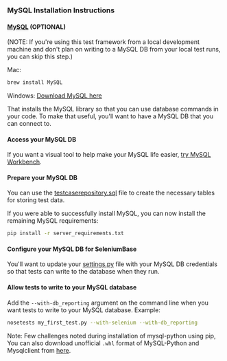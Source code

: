### MySQL Installation Instructions


#### [MySQL](http://www.mysql.com/) (OPTIONAL)

(NOTE: If you're using this test framework from a local development machine and don't plan on writing to a MySQL DB from your local test runs, you can skip this step.)

Mac:
```bash
brew install MySQL
```

Windows:
[Download MySQL here](http://dev.mysql.com/downloads/windows/)

That installs the MySQL library so that you can use database commands in your code. To make that useful, you'll want to have a MySQL DB that you can connect to.

#### Access your MySQL DB

If you want a visual tool to help make your MySQL life easier, [try MySQL Workbench](http://dev.mysql.com/downloads/workbench/).

#### Prepare your MySQL DB

You can use the [testcaserepository.sql](https://github.com/seleniumbase/SeleniumBase/blob/master/seleniumbase/core/testcaserepository.sql) file to create the necessary tables for storing test data.

If you were able to successfully install MySQL, you can now install the remaining MySQL requirements:
```bash
pip install -r server_requirements.txt
```

#### Configure your MySQL DB for SeleniumBase

You'll want to update your [settings.py](https://github.com/seleniumbase/SeleniumBase/blob/master/seleniumbase/config/settings.py) file with your MySQL DB credentials so that tests can write to the database when they run.

#### Allow tests to write to your MySQL database

Add the ``--with-db_reporting`` argument on the command line when you want tests to write to your MySQL database.
Example:
```bash
nosetests my_first_test.py --with-selenium --with-db_reporting
```
Note: Few challenges noted during installation of mysql-python using pip, You can also download unofficial ``.whl`` format of MySQL-Python and Mysqlclient from [here](http://www.lfd.uci.edu/~gohlke/pythonlibs/#mysql-python).